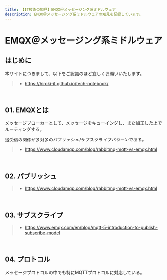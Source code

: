 ```yaml
---
title: 【IT技術の知見】EMQX＠メッセージング系ミドルウェア
description: EMQX＠メッセージング系ミドルウェアの知見を記録しています。
---
```


# EMQX＠メッセージング系ミドルウェア

## はじめに

本サイトにつきまして、以下をご認識のほど宜しくお願いいたします。

> - https://hiroki-it.github.io/tech-notebook/

<br>

## 01. EMQXとは

メッセージブローカーとして、メッセージをキューイングし、また加工した上でルーティングする。

送受信の関係が多対多のパブリッシュ/サブスクライブパターンである。

> - https://www.cloudamqp.com/blog/rabbitmq-mqtt-vs-emqx.html

<br>

## 02. パブリッシュ

> - https://www.cloudamqp.com/blog/rabbitmq-mqtt-vs-emqx.html

<br>

## 03. サブスクライプ

> - https://www.emqx.com/en/blog/mqtt-5-introduction-to-publish-subscribe-model

<br>

## 04. プロトコル

メッセージプロトコルの中でも特にMQTTプロトコルに対応している。

<br>
